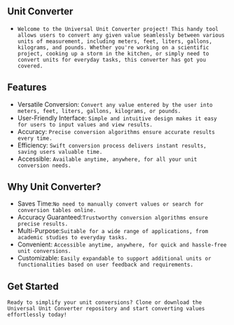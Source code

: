 ## Unit Converter
- `Welcome to the Universal Unit Converter project! This handy tool allows users to convert any given value seamlessly between various units of measurement, including meters, feet, liters, gallons, kilograms, and pounds. Whether you're working on a scientific project, cooking up a storm in the kitchen, or simply need to convert units for everyday tasks, this converter has got you covered.`

## Features
- Versatile Conversion: `Convert any value entered by the user into meters, feet, liters, gallons, kilograms, or pounds.`
- User-Friendly Interface: `Simple and intuitive design makes it easy for users to input values and view results.`
- Accuracy: `Precise conversion algorithms ensure accurate results every time.`
- Efficiency: `Swift conversion process delivers instant results, saving users valuable time.`
- Accessible: `Available anytime, anywhere, for all your unit conversion needs.`

## Why Unit Converter?
- Saves Time:`No need to manually convert values or search for conversion tables online.`
- Accuracy Guaranteed:`Trustworthy conversion algorithms ensure precise results.`
- Multi-Purpose:`Suitable for a wide range of applications, from academic studies to everyday tasks.`
- Convenient: `Accessible anytime, anywhere, for quick and hassle-free unit conversions.`
- Customizable: `Easily expandable to support additional units or functionalities based on user feedback and requirements.`

## Get Started
`Ready to simplify your unit conversions? Clone or download the Universal Unit Converter repository and start converting values effortlessly today!`